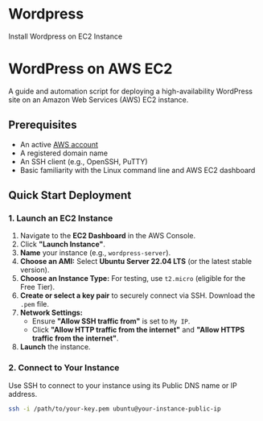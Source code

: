 # Wordpress
Install Wordpress on EC2 Instance

# WordPress on AWS EC2

A guide and automation script for deploying a high-availability WordPress site on an Amazon Web Services (AWS) EC2 instance.

## Prerequisites

- An active [AWS account](https://aws.amazon.com/)
- A registered domain name
- An SSH client (e.g., OpenSSH, PuTTY)
- Basic familiarity with the Linux command line and AWS EC2 dashboard

## Quick Start Deployment

### 1. Launch an EC2 Instance
1. Navigate to the **EC2 Dashboard** in the AWS Console.
2. Click **"Launch Instance"**.
3. **Name** your instance (e.g., `wordpress-server`).
4. **Choose an AMI:** Select **Ubuntu Server 22.04 LTS** (or the latest stable version).
5. **Choose an Instance Type:** For testing, use `t2.micro` (eligible for the Free Tier).
6. **Create or select a key pair** to securely connect via SSH. Download the `.pem` file.
7. **Network Settings:**
   - Ensure **"Allow SSH traffic from"** is set to `My IP`.
   - Click **"Allow HTTP traffic from the internet"** and **"Allow HTTPS traffic from the internet"**.
8. **Launch** the instance.

### 2. Connect to Your Instance
Use SSH to connect to your instance using its Public DNS name or IP address.

```bash
ssh -i /path/to/your-key.pem ubuntu@your-instance-public-ip

